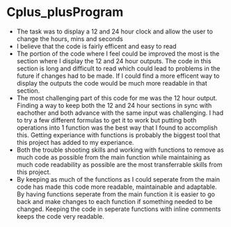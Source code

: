# Cplus_plusProgram

- The task was to display a 12 and 24 hour clock and allow the user to change the hours, mins and seconds
- I believe that the code is fairly efficent and easy to read
- The portion of the code where I feel could be improved the most is the section where I display the 12 and 24 hour outputs.  The code in this section is long and difficult to read which could lead to problems in the future if changes had to be made.  If I could find a more efficent way to display the outputs the code would be much more readable in that section.
- The most challenging part of this code for me was the 12 hour output.  Finding a way to keep both the 12 and 24 hour sections in sync with eachother and both advance with the same input was challenging.  I had to try a few different formulas to get it to work but putting both operations into 1 function was the best way that I found to accomplish this.  Getting experiance with functions is probably the biggest tool that this project has added to my experiance.
- Both the trouble shooting skills and working with functions to remove as much code as possible from the main function while maintaining as much code readability as possible are the most transferrable skills from this project.
- By keeping as much of the functions as I could seperate from the main code has made this code more readable, maintainable and adaptable.  By having functions seperate from the main function it is easier to go back and make changes to each function if something needed to be changed.  Keeping the code in seperate functions with inline comments keeps the code very readable.
